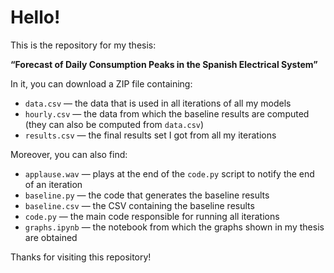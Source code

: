 # Hello!

This is the repository for my thesis:

**“Forecast of Daily Consumption Peaks in the Spanish Electrical System”**

In it, you can download a ZIP file containing:

- `data.csv` — the data that is used in all iterations of all my models  
- `hourly.csv` — the data from which the baseline results are computed (they can also be computed from `data.csv`)  
- `results.csv` — the final results set I got from all my iterations  

Moreover, you can also find:

- `applause.wav` — plays at the end of the `code.py` script to notify the end of an iteration  
- `baseline.py` — the code that generates the baseline results  
- `baseline.csv` — the CSV containing the baseline results  
- `code.py` — the main code responsible for running all iterations  
- `graphs.ipynb` — the notebook from which the graphs shown in my thesis are obtained

Thanks for visiting this repository!
